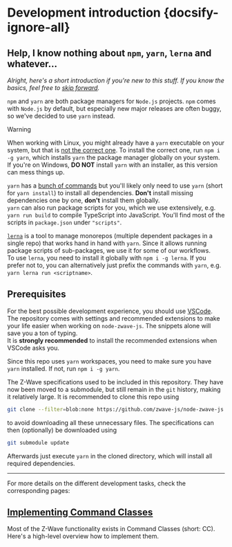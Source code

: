 # Development introduction {docsify-ignore-all}

## Help, I know nothing about `npm`, `yarn`, `lerna` and whatever...

_Alright, here's a short introduction if you're new to this stuff. If you know the basics, feel free to [skip forward](`#Prerequisites`)._

`npm` and `yarn` are both package managers for `Node.js` projects. `npm` comes with `Node.js` by default, but especially new major releases are often buggy, so we've decided to use `yarn` instead.

> [!WARNING]
> When working with Linux, you might already have a `yarn` executable on your system, but that is [not the correct one](https://stackoverflow.com/a/45551189/10179833). To install the correct one, run `npm i -g yarn`, which installs `yarn` the package manager globally on your system. If you're on Windows, **DO NOT** install `yarn` with an installer, as this version can mess things up.

`yarn` has a [bunch of commands](https://classic.yarnpkg.com/en/docs/usage) but you'll likely only need to use `yarn` (short for `yarn install`) to install all dependencies. **Don't** install missing dependencies one by one, **don't** install them globally.  
`yarn` can also run package scripts for you, which we use extensively, e.g. `yarn run build` to compile TypeScript into JavaScript. You'll find most of the scripts in `package.json` under `"scripts"`.

[`lerna`](https://github.com/lerna/lerna) is a tool to manage monorepos (multiple dependent packages in a single repo) that works hand in hand with `yarn`. Since it allows running package scripts of sub-packages, we use it for some of our workflows.  
To use `lerna`, you need to install it globally with `npm i -g lerna`. If you prefer not to, you can alternatively just prefix the commands with `yarn`, e.g. `yarn lerna run <scriptname>`.

## Prerequisites

For the best possible development experience, you should use [VSCode](https://code.visualstudio.com/).
The repository comes with settings and recommended extensions to make your life easier when working on `node-zwave-js`. The snippets alone will save you a ton of typing.  
It is **strongly recommended** to install the recommended extensions when VSCode asks you.

Since this repo uses `yarn` workspaces, you need to make sure you have `yarn` installed. If not, run `npm i -g yarn`.

The Z-Wave specifications used to be included in this repository. They have now been moved to a submodule, but still remain in the `git` history, making it relatively large.
It is recommended to clone this repo using

```bash
git clone --filter=blob:none https://github.com/zwave-js/node-zwave-js
```

to avoid downloading all these unnecessary files. The specifications can then (optionally) be downloaded using

```bash
git submodule update
```

Afterwards just execute `yarn` in the cloned directory, which will install all required dependencies.

---

For more details on the different development tasks, check the corresponding pages:

## [Implementing Command Classes](development/implementing-cc.md)

Most of the Z-Wave functionality exists in Command Classes (short: CC). Here's a high-level overview how to implement them.

